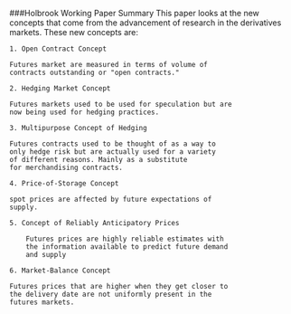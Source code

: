###Holbrook Working Paper Summary 
This paper looks at the new concepts that come from the advancement of research in the derivatives markets. These new concepts are:

	1. Open Contract Concept 
	
	Futures market are measured in terms of volume of 
	contracts outstanding or "open contracts."

	2. Hedging Market Concept
		
	Futures markets used to be used for speculation but are 
	now being used for hedging practices.  

	3. Multipurpose Concept of Hedging 
	
	Futures contracts used to be thought of as a way to 
	only hedge risk but are actually used for a variety 
	of different reasons. Mainly as a substitute 
	for merchandising contracts. 

	4. Price-of-Storage Concept 
	
	spot prices are affected by future expectations of 
	supply. 

	5. Concept of Reliably Anticipatory Prices
	 
		Futures prices are highly reliable estimates with 
		the information available to predict future demand 
		and supply 

	6. Market-Balance Concept	
	
	Futures prices that are higher when they get closer to 
	the delivery date are not uniformly present in the 
	futures markets.  
	
	



